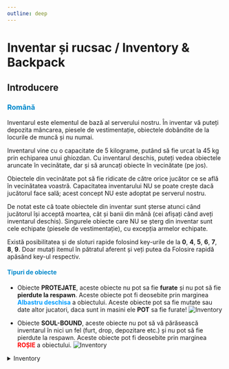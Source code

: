 ```yaml
---
outline: deep
---
```


# Inventar și rucsac / Inventory & Backpack

## Introducere

### <span style="color: #0088CC">Română</span>

Inventarul este elementul de bază al serverului nostru. În inventar vă puteți depozita mâncarea, piesele de vestimentație, obiectele dobândite de la locurile de muncă și nu numai. 

Inventarul vine cu o capacitate de 5 kilograme, putând să fie urcat la 45 kg prin echiparea unui ghiozdan. Cu inventarul deschis, puteți vedea obiectele aruncate în vecinătate, dar și să aruncați obiecte în vecinătate (pe jos). 

Obiectele din vecinătate pot să fie ridicate de către orice jucător ce se află în vecinătatea voastră.
Capacitatea inventarului NU se poate crește dacă jucătorul face sală; acest concept NU este adoptat pe serverul nostru.
 
De notat este că toate obiectele din inventar sunt șterse atunci când jucătorul își acceptă moartea, cât și banii din mână (cei afișați când aveți inventarul deschis). Singurele obiecte care NU se șterg din inventar sunt cele echipate (piesele de vestimentație), cu excepția armelor echipate.

Există posibilitatea și de sloturi rapide folosind key-urile de la **0**, **4**, **5**, **6**, **7**, **8**, **9**. Doar mutați itemul în pătratul aferent și veți putea da Folosire rapidă apăsând key-ul respectiv.

#### <span style="color: #0088CC">Tipuri de obiecte</span>

- Obiecte **PROTEJATE**, aceste obiecte nu pot sa fie **furate** și nu pot să fie **pierdute la respawn**. Aceste obiecte pot fi deosebite prin marginea <span style="color: #009DFF">**Albastru deschisa**</span> a obiectului. Aceste obiecte pot sa fie mutate sau date altor jucatori, daca sunt in masini ele **POT** sa fie furate!
  <img src="https://v.b-zone.ro/images/wiki/item_protected.png" alt="Inventory">

- Obiecte **SOUL-BOUND**, aceste obiecte nu pot să vă părăsească inventarul în nici un fel (furt, drop, depozitare etc.) și nu pot să fie pierdute la respawn. Aceste obiecte pot fi deosebite prin marginea <span style="color: red">**ROȘIE**</span> a obiectului.
  <img src="https://v.b-zone.ro/images/wiki/item_soul_bound.png" alt="Inventory">


<details>
  <summary>Inventory</summary>
  <img src="https://v.b-zone.ro/images/wiki/inventory.png" alt="Inventory">
</details>